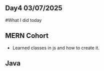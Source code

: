 ## Day4 03/07/2025

#What I did today

## MERN Cohort
- Learned classes in js and how to create it.



## Java

